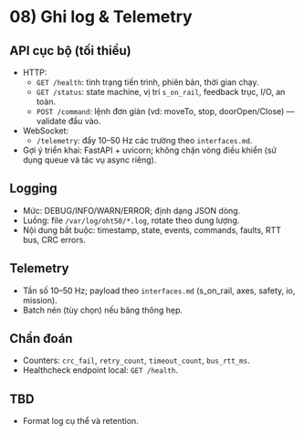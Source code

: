 # 08) Ghi log & Telemetry

## API cục bộ (tối thiểu)
- HTTP:
  - `GET /health`: tình trạng tiến trình, phiên bản, thời gian chạy.
  - `GET /status`: state machine, vị trí `s_on_rail`, feedback trục, I/O, an toàn.
  - `POST /command`: lệnh đơn giản (vd: moveTo, stop, doorOpen/Close) — validate đầu vào.
- WebSocket:
  - `/telemetry`: đẩy 10–50 Hz các trường theo `interfaces.md`.
- Gợi ý triển khai: FastAPI + uvicorn; không chặn vòng điều khiển (sử dụng queue và tác vụ async riêng).

## Logging
- Mức: DEBUG/INFO/WARN/ERROR; định dạng JSON dòng.
- Luồng: file `/var/log/oht50/*.log`, rotate theo dung lượng.
- Nội dung bắt buộc: timestamp, state, events, commands, faults, RTT bus, CRC errors.

## Telemetry
- Tần số 10–50 Hz; payload theo `interfaces.md` (s_on_rail, axes, safety, io, mission).
- Batch nén (tùy chọn) nếu băng thông hẹp.

## Chẩn đoán
- Counters: `crc_fail`, `retry_count`, `timeout_count`, `bus_rtt_ms`.
- Healthcheck endpoint local: `GET /health`.

## TBD
- Format log cụ thể và retention.
